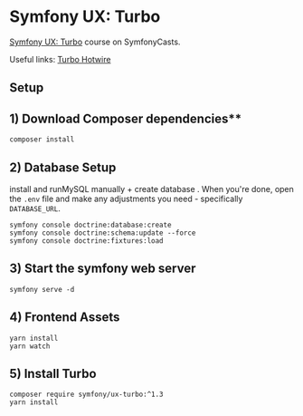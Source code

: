 # Symfony UX: Turbo
 [Symfony UX: Turbo](https://symfonycasts.com/screencast/turbo) course on SymfonyCasts.

Useful links:
[Turbo Hotwire][1]

## Setup

## 1) Download Composer dependencies**
```
composer install
```

## 2) Database Setup
install and runMySQL manually + create database . When you're done, open the `.env` file and make any
adjustments you need - specifically `DATABASE_URL`.
```
symfony console doctrine:database:create
symfony console doctrine:schema:update --force
symfony console doctrine:fixtures:load
```

## 3) Start the symfony web server
```
symfony serve -d
```

## 4) Frontend Assets
```
yarn install
yarn watch
```

## 5) Install Turbo
```
composer require symfony/ux-turbo:^1.3
yarn install
```

[1]:https://turbo.hotwired.dev/

